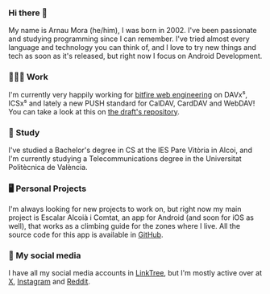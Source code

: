 ### Hi there 👋

My name is Arnau Mora (he/him), I was born in 2002. I've been passionate and studying programming since I can remember. I've tried almost every language and technology you can think of, and I love to try new things and tech as soon as it's released, but right now I focus on Android Development.

### 👨🏼‍💻 Work

I'm currently very happily working for [bitfire web engineering](https://github.com/bitfireAT/) on DAVx⁵, ICSx⁵ and lately a new PUSH standard for CalDAV, CardDAV and WebDAV! You can take a look at this on [the draft's repository](https://github.com/bitfireAT/webdav-push).

### 🏫 Study

I've studied a Bachelor's degree in CS at the IES Pare Vitòria in Alcoi, and I'm currently studying a Telecommunications degree in the Universitat Politècnica de València.

### 🖥️ Personal Projects

I'm always looking for new projects to work on, but right now my main project is Escalar Alcoià i Comtat, an app for Android (and soon for iOS as well), that works as a climbing guide for the zones where I live. All the source code for this app is available in [GitHub](https://github.com/Escalar-Alcoia-i-Comtat).

### 📲 My social media

I have all my social media accounts in [LinkTree](https://linktr.ee/ArnyminerZ), but I'm mostly active over at [X](x.com/ArnyminerZ), [Instagram](instagram.com/ArnyminerZ) and [Reddit](https://www.reddit.com/user/ArnyminerZ).

<!--
**ArnyminerZ/ArnyminerZ** is a ✨ _special_ ✨ repository because its `README.md` (this file) appears on your GitHub profile.

Here are some ideas to get you started:

- 🔭 I’m currently working on ...
- 🌱 I’m currently learning ...
- 👯 I’m looking to collaborate on ...
- 🤔 I’m looking for help with ...
- 💬 Ask me about ...
- 📫 How to reach me: ...
- 😄 Pronouns: ...
- ⚡ Fun fact: ...
-->
